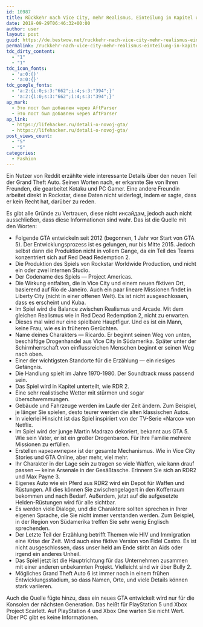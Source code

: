 ```yaml
---
id: 10987
title: Rückkehr nach Vice City, mehr Realismus, Einteilung in Kapitel und andere Informationen über den neuen GTA
date: 2019-09-29T06:46:32+00:00
author: user
layout: post
guid: https://de.bestwow.net/ruckkehr-nach-vice-city-mehr-realismus-einteilung-in-kapitel-und-andere-informationen-uber-den-neuen-gta/
permalink: /ruckkehr-nach-vice-city-mehr-realismus-einteilung-in-kapitel-und-andere-informationen-uber-den-neuen-gta/
tdc_dirty_content:
  - "1"
  - "1"
tdc_icon_fonts:
  - 'a:0:{}'
  - 'a:0:{}'
tdc_google_fonts:
  - 'a:2:{i:0;s:3:"662";i:4;s:3:"394";}'
  - 'a:2:{i:0;s:3:"662";i:4;s:3:"394";}'
ap_mark:
  - Это пост был добавлен через AftParser
  - Это пост был добавлен через AftParser
ap_link:
  - https://lifehacker.ru/detali-o-novoj-gta/
  - https://lifehacker.ru/detali-o-novoj-gta/
post_views_count:
  - "5"
  - "5"
categories:
  - Fashion
---
```

Ein Nutzer von Reddit erzählte viele interessante Details über den neuen Teil der Grand Theft Auto. Seinen Worten nach, er erkannte Sie von Ihren Freunden, die gearbeitet Kotaku und PC Gamer. Eine andere Freundin arbeitet direkt in Rockstar, diese Daten nicht widerlegt, indem er sagte, dass er kein Recht hat, darüber zu reden.

Es gibt alle Gründe zu Vertrauen, diese nicht инсайдам, jedoch auch nicht ausschließen, dass diese Informationen sind wahr. Das ist die Quelle mit den Worten:

  * Folgende GTA entwickeln seit 2012 (begonnen, 1 Jahr vor Start von GTA 5). Der Entwicklungsprozess ist es gelungen, nur bis Mitte 2015. Jedoch selbst dann die Produktion nicht in vollem Gange, da ein Teil des Teams konzentriert sich auf Red Dead Redemption 2.
  * Die Produktion des Spiels von Rockstar Worldwide Production, und nicht ein oder zwei internen Studio.
  * Der Codename des Spiels — Project Americas.
  * Die Wirkung entfalten, die in Vice City und einem neuen fiktiven Ort, basierend auf Rio de Janeiro. Auch ein paar lineare Missionen findet in Liberty City (nicht in einer offenen Welt). Es ist nicht ausgeschlossen, dass es erscheint und Kuba.
  * Im Spiel wird die Balance zwischen Realismus und Arcade. Mit dem gleichen Realismus wie in Red Dead Redemption 2, nicht zu erwarten.
  * Dieses mal wird nur eine spielbare Hauptfigur. Und es ist ein Mann, keine Frau, wie es in früheren Gerüchten.
  * Name deines Charakters — Ricardo. Er beginnt seinen Weg von unten, beschäftige Drogenhandel aus Vice City in Südamerika. Später unter der Schirmherrschaft von einflussreichen Menschen beginnt er seinen Weg nach oben.
  * Einer der wichtigsten Standorte für die Erzählung — ein riesiges Gefängnis.
  * Die Handlung spielt im Jahre 1970-1980. Der Soundtrack muss passend sein.
  * Das Spiel wird in Kapitel unterteilt, wie RDR 2.
  * Eine sehr realistische Wetter mit stürmen und sogar überschwemmungen.
  * Gebäude und Fahrzeuge werden im Laufe der Zeit ändern. Zum Beispiel, je länger Sie spielen, desto teurer werden die alten klassischen Autos.
  * In vielerlei Hinsicht ist das Spiel inspiriert von der TV-Serie «Narco» von Netflix.
  * Im Spiel wird der junge Martin Madrazo dekoriert, bekannt aus GTA 5. Wie sein Vater, er ist ein großer Drogenbaron. Für Ihre Familie mehrere Missionen zu erfüllen.
  * Erstellen наркоимперии ist der gesamte Mechanismus. Wie in Vice City Stories und GTA Online, aber mehr, viel mehr.
  * Ihr Charakter in der Lage sein zu tragen so viele Waffen, wie kann drauf passen — keine Arsenale in der Gesäßtasche. Erinnern Sie sich an RDR2 und Max Payne 3.
  * Eigenes Auto wie ein Pferd aus RDR2 wird ein Depot für Waffen und Rüstungen. All dies können Sie zwischengelagert in den Kofferraum bekommen und nach Bedarf. Außerdem, jetzt auf die aufgesetzte Helden-Rüstungen wird für alle sichtbar.
  * Es werden viele Dialoge, und die Charaktere sollten sprechen in Ihrer eigenen Sprache, die Sie nicht immer verstanden werden. Zum Beispiel, in der Region von Südamerika treffen Sie sehr wenig Englisch sprechenden.
  * Der Letzte Teil der Erzählung betrifft Themen wie HIV und Immigration eine Krise der Zeit. Wird auch eine fiktive Version von Fidel Castro. Es ist nicht ausgeschlossen, dass unser held am Ende stirbt an Aids oder irgend ein anderes Unheil.
  * Das Spiel jetzt ist die Hauptrichtung für das Unternehmen zusammen mit einer anderen unbekannten Projekt. Vielleicht sind wir über Bully 2.
  * Mögliches Grand Theft Auto 6 ist immer noch in einem frühen Entwicklungsstadium, so dass Namen, Orte, und viele Details können stark variieren.

Auch die Quelle fügte hinzu, dass ein neues GTA entwickelt wird nur für die Konsolen der nächsten Generation. Das heißt für PlayStation 5 und Xbox Project Scarlett. Auf PlayStation 4 und Xbox One warten Sie nicht Wert. Über PC gibt es keine Informationen.